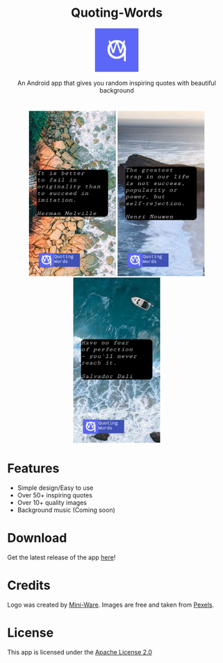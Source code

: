 <div align="center" width="100%">

  <h1>Quoting-Words</h1>

  <img style="width:100px; height:100px;" src="qw2.png">

  <p>An Android app that gives you random inspiring quotes with beautiful background</p>
</div>

#

<div align="center" width="100%">
  <img style="width:200px; height:380px;" src="ss0.jpg">
  <img style="width:200px; height:380px;" src="ss1.jpg">
  <img style="width:200px; height:380px;" src="ss2.jpg">
</div>

# Features
- Simple design/Easy to use
- Over 50+ inspiring quotes
- Over 10+ quality images
- Background music (Coming soon)
# Download
Get the latest release of the app [here](https://github.com/Mini-Ware/Quoting-Words/releases)!
# Credits
Logo was created by [Mini-Ware](https://github.com/Mini-Ware). Images are free and taken from [Pexels](https://www.pexels.com/).
# License
This app is licensed under the [Apache License 2.0](https://github.com/Mini-Ware/Quoting-Words/blob/main/LICENSE)
